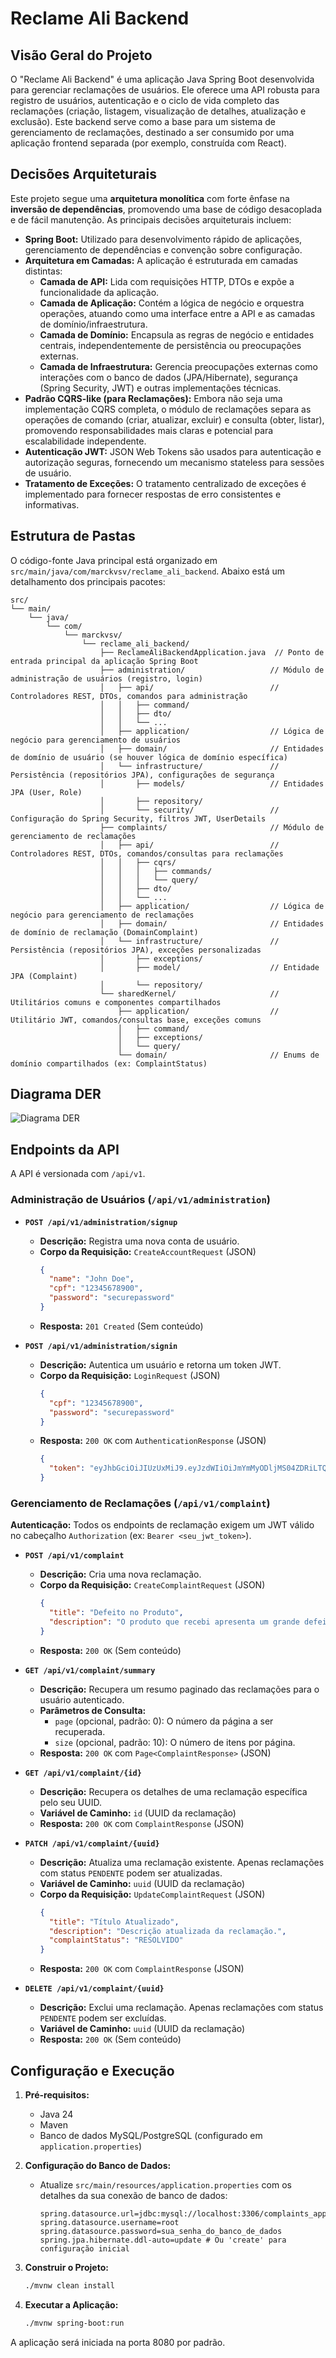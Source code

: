 # Reclame Ali Backend

## Visão Geral do Projeto

O "Reclame Ali Backend" é uma aplicação Java Spring Boot desenvolvida para gerenciar reclamações de usuários. Ele oferece uma API robusta para registro de usuários, autenticação e o ciclo de vida completo das reclamações (criação, listagem, visualização de detalhes, atualização e exclusão). Este backend serve como a base para um sistema de gerenciamento de reclamações, destinado a ser consumido por uma aplicação frontend separada (por exemplo, construída com React).

## Decisões Arquiteturais

Este projeto segue uma **arquitetura monolítica** com forte ênfase na **inversão de dependências**, promovendo uma base de código desacoplada e de fácil manutenção. As principais decisões arquiteturais incluem:

*   **Spring Boot:** Utilizado para desenvolvimento rápido de aplicações, gerenciamento de dependências e convenção sobre configuração.
*   **Arquitetura em Camadas:** A aplicação é estruturada em camadas distintas:
    *   **Camada de API:** Lida com requisições HTTP, DTOs e expõe a funcionalidade da aplicação.
    *   **Camada de Aplicação:** Contém a lógica de negócio e orquestra operações, atuando como uma interface entre a API e as camadas de domínio/infraestrutura.
    *   **Camada de Domínio:** Encapsula as regras de negócio e entidades centrais, independentemente de persistência ou preocupações externas.
    *   **Camada de Infraestrutura:** Gerencia preocupações externas como interações com o banco de dados (JPA/Hibernate), segurança (Spring Security, JWT) e outras implementações técnicas.
*   **Padrão CQRS-like (para Reclamações):** Embora não seja uma implementação CQRS completa, o módulo de reclamações separa as operações de comando (criar, atualizar, excluir) e consulta (obter, listar), promovendo responsabilidades mais claras e potencial para escalabilidade independente.
*   **Autenticação JWT:** JSON Web Tokens são usados para autenticação e autorização seguras, fornecendo um mecanismo stateless para sessões de usuário.
*   **Tratamento de Exceções:** O tratamento centralizado de exceções é implementado para fornecer respostas de erro consistentes e informativas.

## Estrutura de Pastas

O código-fonte Java principal está organizado em `src/main/java/com/marckvsv/reclame_ali_backend`. Abaixo está um detalhamento dos principais pacotes:

```
src/
└── main/
    └── java/
        └── com/
            └── marckvsv/
                └── reclame_ali_backend/
                    ├── ReclameAliBackendApplication.java  // Ponto de entrada principal da aplicação Spring Boot
                    ├── administration/                   // Módulo de administração de usuários (registro, login)
                    │   ├── api/                          // Controladores REST, DTOs, comandos para administração
                    │   │   ├── command/
                    │   │   ├── dto/
                    │   │   └── ...
                    │   ├── application/                  // Lógica de negócio para gerenciamento de usuários
                    │   ├── domain/                       // Entidades de domínio de usuário (se houver lógica de domínio específica)
                    │   └── infrastructure/               // Persistência (repositórios JPA), configurações de segurança
                    │       ├── models/                   // Entidades JPA (User, Role)
                    │       ├── repository/
                    │       └── security/                 // Configuração do Spring Security, filtros JWT, UserDetails
                    ├── complaints/                       // Módulo de gerenciamento de reclamações
                    │   ├── api/                          // Controladores REST, DTOs, comandos/consultas para reclamações
                    │   │   ├── cqrs/
                    │   │   │   ├── commands/
                    │   │   │   └── query/
                    │   │   ├── dto/
                    │   │   └── ...
                    │   ├── application/                  // Lógica de negócio para gerenciamento de reclamações
                    │   ├── domain/                       // Entidades de domínio de reclamação (DomainComplaint)
                    │   └── infrastructure/               // Persistência (repositórios JPA), exceções personalizadas
                    │       ├── exceptions/
                    │       ├── model/                    // Entidade JPA (Complaint)
                    │       └── repository/
                    └── sharedKernel/                     // Utilitários comuns e componentes compartilhados
                        ├── application/                  // Utilitário JWT, comandos/consultas base, exceções comuns
                        │   ├── command/
                        │   ├── exceptions/
                        │   └── query/
                        └── domain/                       // Enums de domínio compartilhados (ex: ComplaintStatus)
```

## Diagrama DER

![Diagrama DER](DER_diagram.png)

## Endpoints da API

A API é versionada com `/api/v1`.

### Administração de Usuários (`/api/v1/administration`)

*   **`POST /api/v1/administration/signup`**
    *   **Descrição:** Registra uma nova conta de usuário.
    *   **Corpo da Requisição:** `CreateAccountRequest` (JSON)
        ```json
        {
          "name": "John Doe",
          "cpf": "12345678900",
          "password": "securepassword"
        }
        ```
    *   **Resposta:** `201 Created` (Sem conteúdo)

*   **`POST /api/v1/administration/signin`**
    *   **Descrição:** Autentica um usuário e retorna um token JWT.
    *   **Corpo da Requisição:** `LoginRequest` (JSON)
        ```json
        {
          "cpf": "12345678900",
          "password": "securepassword"
        }
        ```
    *   **Resposta:** `200 OK` com `AuthenticationResponse` (JSON)
        ```json
        {
          "token": "eyJhbGciOiJIUzUxMiJ9.eyJzdWIiOiJmYmMyODljMS04ZDRiLTQyZGItYmMyYy1iY2Y3OWIyZTJlYmMiLCJ1c2VySW5mbyI6eyJuYW1lIjoiSm9obiBEb2UifSwiaWF0IjoxNzA1MjYwMDAwLCJleHAiOjE3MDUyODg4MDB9.signature"
        }
        ```

### Gerenciamento de Reclamações (`/api/v1/complaint`)

**Autenticação:** Todos os endpoints de reclamação exigem um JWT válido no cabeçalho `Authorization` (ex: `Bearer <seu_jwt_token>`).

*   **`POST /api/v1/complaint`**
    *   **Descrição:** Cria uma nova reclamação.
    *   **Corpo da Requisição:** `CreateComplaintRequest` (JSON)
        ```json
        {
          "title": "Defeito no Produto",
          "description": "O produto que recebi apresenta um grande defeito em sua funcionalidade."
        }
        ```
    *   **Resposta:** `200 OK` (Sem conteúdo)

*   **`GET /api/v1/complaint/summary`**
    *   **Descrição:** Recupera um resumo paginado das reclamações para o usuário autenticado.
    *   **Parâmetros de Consulta:**
        *   `page` (opcional, padrão: 0): O número da página a ser recuperada.
        *   `size` (opcional, padrão: 10): O número de itens por página.
    *   **Resposta:** `200 OK` com `Page<ComplaintResponse>` (JSON)

*   **`GET /api/v1/complaint/{id}`**
    *   **Descrição:** Recupera os detalhes de uma reclamação específica pelo seu UUID.
    *   **Variável de Caminho:** `id` (UUID da reclamação)
    *   **Resposta:** `200 OK` com `ComplaintResponse` (JSON)

*   **`PATCH /api/v1/complaint/{uuid}`**
    *   **Descrição:** Atualiza uma reclamação existente. Apenas reclamações com status `PENDENTE` podem ser atualizadas.
    *   **Variável de Caminho:** `uuid` (UUID da reclamação)
    *   **Corpo da Requisição:** `UpdateComplaintRequest` (JSON)
        ```json
        {
          "title": "Título Atualizado",
          "description": "Descrição atualizada da reclamação.",
          "complaintStatus": "RESOLVIDO"
        }
        ```
    *   **Resposta:** `200 OK` com `ComplaintResponse` (JSON)

*   **`DELETE /api/v1/complaint/{uuid}`**
    *   **Descrição:** Exclui uma reclamação. Apenas reclamações com status `PENDENTE` podem ser excluídas.
    *   **Variável de Caminho:** `uuid` (UUID da reclamação)
    *   **Resposta:** `200 OK` (Sem conteúdo)

## Configuração e Execução

1.  **Pré-requisitos:**
    *   Java 24
    *   Maven
    *   Banco de dados MySQL/PostgreSQL (configurado em `application.properties`)

2.  **Configuração do Banco de Dados:**
    *   Atualize `src/main/resources/application.properties` com os detalhes da sua conexão de banco de dados:
        ```properties
        spring.datasource.url=jdbc:mysql://localhost:3306/complaints_app
        spring.datasource.username=root
        spring.datasource.password=sua_senha_do_banco_de_dados
        spring.jpa.hibernate.ddl-auto=update # Ou 'create' para configuração inicial
        ```

3.  **Construir o Projeto:**
    ```bash
    ./mvnw clean install
    ```

4.  **Executar a Aplicação:**
    ```bash
    ./mvnw spring-boot:run
    ```

A aplicação será iniciada na porta 8080 por padrão.